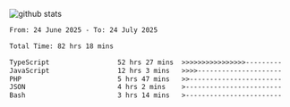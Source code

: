 
![github stats](https://github-readme-stats.vercel.app/api?username=realmahd1&show_icons=true&theme=codeSTACKr&hide_rank=true&count_private=true)

<!--START_SECTION:waka-->

```txt
From: 24 June 2025 - To: 24 July 2025

Total Time: 82 hrs 18 mins

TypeScript                 52 hrs 27 mins  >>>>>>>>>>>>>>>>---------   63.73 %
JavaScript                 12 hrs 3 mins   >>>>---------------------   14.66 %
PHP                        5 hrs 47 mins   >>-----------------------   07.03 %
JSON                       4 hrs 2 mins    >------------------------   04.92 %
Bash                       3 hrs 14 mins   >------------------------   03.94 %
```

<!--END_SECTION:waka-->
